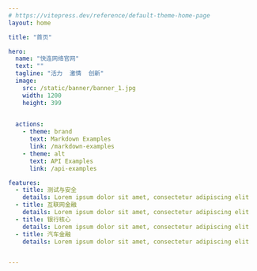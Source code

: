 ```yaml
---
# https://vitepress.dev/reference/default-theme-home-page
layout: home

title: "首页"

hero:
  name: "快连网络官网"
  text: ""
  tagline: "活力  激情  创新"
  image:
    src: /static/banner/banner_1.jpg
    width: 1200
    height: 399

    
  actions:
    - theme: brand
      text: Markdown Examples
      link: /markdown-examples
    - theme: alt
      text: API Examples
      link: /api-examples

features:
  - title: 测试与安全
    details: Lorem ipsum dolor sit amet, consectetur adipiscing elit
  - title: 互联网金融
    details: Lorem ipsum dolor sit amet, consectetur adipiscing elit
  - title: 银行核心
    details: Lorem ipsum dolor sit amet, consectetur adipiscing elit
  - title: 汽车金融
    details: Lorem ipsum dolor sit amet, consectetur adipiscing elit


---
```



